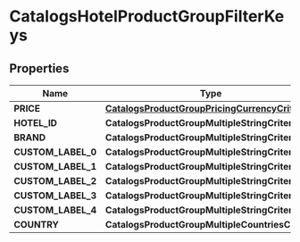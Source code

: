 

# CatalogsHotelProductGroupFilterKeys


## Properties

Name | Type | Description | Notes
------------ | ------------- | ------------- | -------------
**PRICE** | [**CatalogsProductGroupPricingCurrencyCriteria**](CatalogsProductGroupPricingCurrencyCriteria.md) |  | 
**HOTEL_ID** | **CatalogsProductGroupMultipleStringCriteria** |  | 
**BRAND** | **CatalogsProductGroupMultipleStringCriteria** |  | 
**CUSTOM_LABEL_0** | **CatalogsProductGroupMultipleStringCriteria** |  | 
**CUSTOM_LABEL_1** | **CatalogsProductGroupMultipleStringCriteria** |  | 
**CUSTOM_LABEL_2** | **CatalogsProductGroupMultipleStringCriteria** |  | 
**CUSTOM_LABEL_3** | **CatalogsProductGroupMultipleStringCriteria** |  | 
**CUSTOM_LABEL_4** | **CatalogsProductGroupMultipleStringCriteria** |  | 
**COUNTRY** | **CatalogsProductGroupMultipleCountriesCriteria** |  | 



